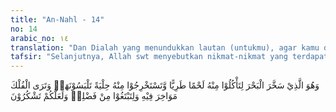 ```yaml
---
title: "An-Nahl - 14"
no: 14
arabic_no: ١٤
translation: "Dan Dialah yang menundukkan lautan (untukmu), agar kamu dapat memakan daging yang segar (ikan) darinya, dan (dari lautan itu) kamu mengeluarkan perhiasan yang kamu pakai. Kamu (juga) melihat perahu berlayar padanya, dan agar kamu mencari sebagian karunia-Nya, dan agar kamu bersyukur."
tafsir: "Selanjutnya, Allah swt menyebutkan nikmat-nikmat yang terdapat di lautan yang diberikan kepada hamba-Nya. Dijelaskan bahwa Dia yang telah mengendalikan lautan untuk manusia. Maksudnya ialah mengendalikan segala macam nikmat-Nya yang terdapat di lautan agar manusia dapat memperoleh makanan dari lautan itu berupa daging yang segar, yaitu segala macam jenis ikan yang diperoleh manusia dengan jalan menangkapnya.\n\nPenyerupaan ikan dengan daging yang segar agar dipahami bahwa yang boleh dimakan dari segala jenis ikan yang terdapat di dalam lautan itu ialah yang ditangkap dalam keadaan segar, meskipun binatang itu mati tanpa disembelih. Akan tetapi, apabila segala jenis ikan yang diperoleh itu dalam keadaan tidak segar, mati, apalagi telah membusuk, maka tidak boleh dimakan karena dikhawatirkan membahayakan kesehatan. Yang dimaksud dengan binatang yang mati di lautan ialah binatang yang mati dengan sendirinya atau karena sebab-sebab yang lain sehingga mengambang di permukaan air, bukan yang mati karena ditangkap oleh manusia.\n\nRasulullah bersabda:\n\nSemua binatang laut yang mati karena kehabisan air makanlah dan semua binatang laut yang terdampar ke daratan dari lautan makanlah, tetapi binatang yang terapung di lautan janganlah dimakan. (Hadis dhaif riwayat Abu Dawud dan Ibnu Majah dari Jabir)\n\nIkan yang mati di laut boleh dimakan sebab Nabi Muhammad saw bersabda:\n\nLaut itu suci airnya dan halal bangkainya. (Riwayat Imam Empat dari Abu Hurairah)\n\nHendaklah dipahami sekali lagi bahwa bangkai binatang air laut yang halal dimakan ialah binatang yang ditangkap oleh manusia, yang terlempar ke daratan, yang mati karena kehabisan air, dan yang masih segar, bukan binatang yang mati terapung di lautan dan sudah membusuk.\n\nSelanjutnya Allah swt menyebutkan nikmat lain yang dapat diperoleh manusia dari lautan, yaitu berupa perhiasan. Di antaranya adalah mutiara dan marjan\n\n. \n\nMutiara adalah perhiasan yang diperoleh dari dalam tubuh sejenis lokan yang proses kejadiannya dimulai dengan masuknya semacam benda keras, pasir, atau benda asing lainnya ke dalam tubuh lokan. Karena sangat mengganggu bagi organ-organ tubuhnya, lokan mengeluarkan semacam cairan yang dapat mengeras untuk membungkus benda keras itu. Proses itu berlanjut terus-menerus sehingga lama-kelamaan terbentuk semacam benda bulat dan mengkilat, warnanya putih kebiru-biruan, kemerah-merahan, atau kekuning-kuningan yang sangat indah dipandang mata. Benda itu dikeluarkan oleh manusia dari lokan tadi, ada yang kecil dan ada yang besar sesuai dengan lamanya benda tersebut dalam tubuh lokan itu. Itulah yang dimaksud dengan mutiara. \n\nPerhiasan yang lain adalah marjan, sebangsa tumbuh-tumbuhan yang hidup di dasar laut dan mirip dengan karang. Marjan itu diambil oleh manusia dari lautan dan dibuat menjadi kalung, gelang, atau perhiasan lain yang sangat indah. Semua itu berupa nikmat Allah yang diberikan kepada manusia yang tiada ternilai harganya.\n\nNikmat lain yang diberikan kepada manusia dari lautan ialah mereka dapat menjadikannya sebagai sarana lalu lintas pelayaran, baik oleh kapal layar ataupun kapal mesin. Kapal-kapal itu hilir mudik dari suatu negara ke negara lain untuk mengangkut segala macam barang perdagangan sehingga mempermudah perdagangan antar negara tersebut. Dari perdagangan itu, manusia mendapat rezeki karena keuntungan yang diperolehnya. \n\nNikmat-nikmat Allah itu disebutkan agar manusia mensyukuri semua nikmat yang diberikan-Nya kepada mereka. Juga dimaksudkan agar manusia dapat memahami betapa besar nikmat Allah yang telah diberikan pada mereka dan memanfaatkan nikmat yang tiada tara itu untuk beribadah kepada-Nya dan kesejahteraan mereka sendiri."
---
```


وَهُوَ الَّذِيْ سَخَّرَ الْبَحْرَ لِتَأْكُلُوْا مِنْهُ لَحْمًا طَرِيًّا وَّتَسْتَخْرِجُوْا مِنْهُ حِلْيَةً تَلْبَسُوْنَهَاۚ وَتَرَى الْفُلْكَ مَوَاخِرَ فِيْهِ وَلِتَبْتَغُوْا مِنْ فَضْلِهٖ وَلَعَلَّكُمْ تَشْكُرُوْنَ 

